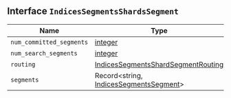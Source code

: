 ## Interface `IndicesSegmentsShardsSegment`

| Name | Type | Description |
| - | - | - |
| `num_committed_segments` | [integer](./integer.md) | &nbsp; |
| `num_search_segments` | [integer](./integer.md) | &nbsp; |
| `routing` | [IndicesSegmentsShardSegmentRouting](./IndicesSegmentsShardSegmentRouting.md) | &nbsp; |
| `segments` | Record<string, [IndicesSegmentsSegment](./IndicesSegmentsSegment.md)> | &nbsp; |
